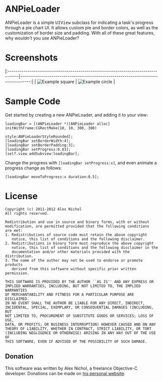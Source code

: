 ANPieLoader
===========

ANPieLoader is a simple <tt>UIView</tt> subclass for indicating a task's progress through a pie chart UI. It allows custom pie and border colors, as well as the customization of border size and padding. With all of these great features, why *wouldn't* you use ANPieLoader?

Screenshots
===========

|:-----------------------------------------------------------------------------------|-----------------------------------------------------------------------------------:|
| ![Example square](https://github.com/unixpickle/ANPieLoader/raw/master/square.png) | ![Example circle](https://github.com/unixpickle/ANPieLoader/raw/master/circle.png) |

Sample Code
===========

Get started by creating a new ANPieLoader, and adding it to your view:

	loadingBar = [(ANPieLoader *)[ANPieLoader alloc] initWithFrame:CGRectMake(10, 10, 300, 300)
	                                                         style:ANPieLoaderStyleRounded];
	[loadingBar setBorderWidth:4];
	[loadingBar setBorderPadding:3];
	[loadingBar setProgress:0.83];
	[self.view addSubview:loadingBar];

Change the progress with ```[loadingBar setProgress:x]```, and even animate a progress change as follows:

	[loadingBar moveToProgress:x duration:0.5];

License
=======

	Copyright (c) 2011-2012 Alex Nichol
	All rights reserved.

	Redistribution and use in source and binary forms, with or without
	modification, are permitted provided that the following conditions
	are met:
	1. Redistributions of source code must retain the above copyright
	   notice, this list of conditions and the following disclaimer.
	2. Redistributions in binary form must reproduce the above copyright
	   notice, this list of conditions and the following disclaimer in the
	   documentation and/or other materials provided with the distribution.
	3. The name of the author may not be used to endorse or promote products
	   derived from this software without specific prior written permission.

	THIS SOFTWARE IS PROVIDED BY THE AUTHOR ``AS IS'' AND ANY EXPRESS OR
	IMPLIED WARRANTIES, INCLUDING, BUT NOT LIMITED TO, THE IMPLIED WARRANTIES
	OF MERCHANTABILITY AND FITNESS FOR A PARTICULAR PURPOSE ARE DISCLAIMED.
	IN NO EVENT SHALL THE AUTHOR BE LIABLE FOR ANY DIRECT, INDIRECT,
	INCIDENTAL, SPECIAL, EXEMPLARY, OR CONSEQUENTIAL DAMAGES (INCLUDING, BUT
	NOT LIMITED TO, PROCUREMENT OF SUBSTITUTE GOODS OR SERVICES; LOSS OF USE,
	DATA, OR PROFITS; OR BUSINESS INTERRUPTION) HOWEVER CAUSED AND ON ANY
	THEORY OF LIABILITY, WHETHER IN CONTRACT, STRICT LIABILITY, OR TORT
	(INCLUDING NEGLIGENCE OR OTHERWISE) ARISING IN ANY WAY OUT OF THE USE OF
	THIS SOFTWARE, EVEN IF ADVISED OF THE POSSIBILITY OF SUCH DAMAGE.

Donation
--------

This software was written by Alex Nichol, a freelance Objective-C developer. Donations can be made on [his personal website](http://aqnichol.com/new/donate.php).
